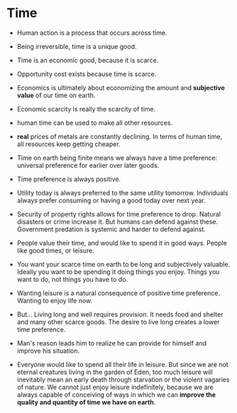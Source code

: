 # Time 

* Human action is a process that occurs across time.
* Being irreversible, time is a unique good.
* Time is an economic good, because it is scarce.
* Opportunity cost exists because time is scarce.
* Economics is ultimately about economizing the amount and **subjective value** of our time on earth.
* Economic scarcity is really the scarcity of time.
* human time can be used to make all other resources.
* **real** prices of metals are constantly declining. In terms of human time, all resources keep getting cheaper.


* Time on earth being finite means we always have a time preference: universal preference for earlier over later goods.
* Time preference is always positive. 
* Utility today is always preferred to the same utility tomorrow. Individuals always prefer consuming or having a good today over next year.
* Security of property rights allows for time preference to drop. Natural disasters or crime increase it. But humans can defend against these. Government predation is systemic and harder to defend against.
* People value their time, and would like to spend it in good ways. People like good times, or leisure.
* You want your scarce time on earth to be long and subjectively valuable. Ideally you want to be spending it doing things you enjoy. Things you want to do, not things you have to do.
* Wanting leisure is a natural consequence of positive time preference. Wanting to enjoy life now.
* But... Living long and well requires provision. It needs food and shelter and many other scarce goods. The desire to live long creates a lower time preference.
* Man's reason leads him to realize he can provide for himself and improve his situation.
* Everyone would like to spend all their life in leisure. But since we are not eternal creatures living in the garden of Eden, too much leisure will inevitably mean an early death through starvation or the violent vagaries of nature. We cannot just enjoy leisure indefinitely, because we are always capable of conceiving of ways in which we can **improve the quality and quantity of time we have on earth**.
